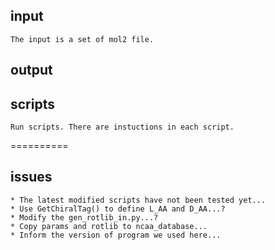 ## input
	The input is a set of mol2 file.

## output
	

## scripts
	Run scripts. There are instuctions in each script.

==========
	
## issues
	* The latest modified scripts have not been tested yet...
	* Use GetChiralTag() to define L_AA and D_AA...?
	* Modify the gen_rotlib_in.py...?
	* Copy params and rotlib to ncaa_database...
	* Inform the version of program we used here...